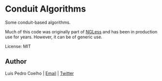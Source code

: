 # Conduit Algorithms

Some conduit-based algorithms.

Much of this code was originally part of [NGLess](http://ngless.embl.de) and
has been in production use for years. However, it can be of generic use.

License: MIT

## Author
Luis Pedro Coelho | [Email](mailto:luis@luispedro.org) | [Twitter](https://twitter.com/luispedrocoelho)
